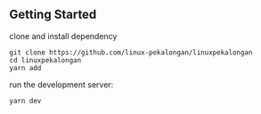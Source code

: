 ## Getting Started

clone and install dependency

```
git clone https://github.com/linux-pekalongan/linuxpekalongan
cd linuxpekalongan
yarn add
```

run the development server:

```bash
yarn dev
```

